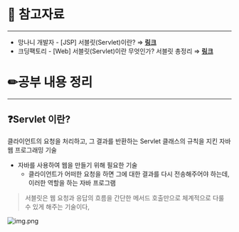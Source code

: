 # 🔗 참고자료

---

- 망나니 개발자 - [JSP] 서블릿(Servlet)이란? ⇒ [**링크**](https://mangkyu.tistory.com/14)
- 크딩팩토리 - [Web] 서블릿(Servlet)이란 무엇인가? 서블릿 총정리 ⇒ ****[링크](https://coding-factory.tistory.com/742)****

# ✏공부 내용 정리

---

## ❓Servlet 이란?

클라이언트의 요청을 처리하고, 그 결과를 반환하는 Servlet 클래스의 규칙을 지킨 자바 웹 프로그래밍 기술

- 자바를 사용하여 웹을 만들기 위해 필요한 기술
    - 클라이언트가 어떠한 요청을 하면 그에 대한 결과를 다시 전송해주어야 하는데,
      이러한 역할을 하는 자바 프로그램

> 서블릿은 웹 요청과 응답의 흐름을 간단한 메서드 호출만으로
체계적으로 다룰 수 있게 해주는 기술이다,
>

![img.png](https://s3.us-west-2.amazonaws.com/secure.notion-static.com/519f5b84-e0ab-47a1-85b0-bb9f4374fef7/img.png?X-Amz-Algorithm=AWS4-HMAC-SHA256&X-Amz-Content-Sha256=UNSIGNED-PAYLOAD&X-Amz-Credential=AKIAT73L2G45EIPT3X45%2F20230212%2Fus-west-2%2Fs3%2Faws4_request&X-Amz-Date=20230212T142540Z&X-Amz-Expires=86400&X-Amz-Signature=770b0ca2955329927d075f5c3191a1b55e3d4e40e6ffce8415901248283e0180&X-Amz-SignedHeaders=host&response-content-disposition=filename%3D%22img.png%22&x-id=GetObject)
